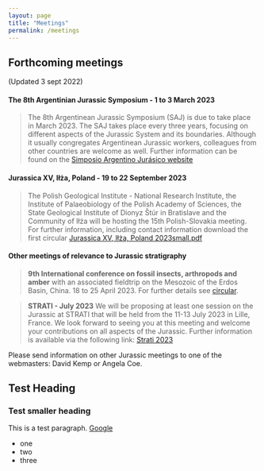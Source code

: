 ```yaml
---
layout: page
title: "Meetings"
permalink: /meetings
---
```

## Forthcoming meetings 
(Updated 3 sept 2022)

#### The 8th Argentinian Jurassic Symposium - 1 to 3 March 2023
> The 8th Argentinean Jurassic Symposium (SAJ) is due to take place in March 2023. The SAJ takes place every three years, focusing on different aspects of the Jurassic System and its boundaries. Although it usually congregates Argentinean Jurassic workers, colleagues from other countries are welcome as well. Further information can be found on the [Simposio Argentino Jurásico website](https://bit.ly/3KNhz2g)

#### Jurassica XV, Iłża, Poland  - 19 to 22 September 2023
> The Polish Geological Institute - National Research Institute, the Institute of Palaeobiology of the Polish Academy of Sciences, the State Geological Institute of Dionyz Štúr in Bratislave and the Community of Iłża will be hosting the 15th Polish-Slovakia meeting. For further information, including contact information download the first circular [Jurassica XV, Iłża, Poland 2023small.pdf](https://github.com/i-c-stratigraphy/subcommission-jurassic/files/9485182/Jurassica.XV.Ilza.Poland.2023small.pdf)

#### Other meetings of relevance to Jurassic stratigraphy

> **9th International conference on fossil insects, arthropods and amber** with an associated fieldtrip on the Mesozoic of the Erdos Basin, China. 18 to 25 April 2023. For further details see [circular](files/9th_conference_on_fossil_insects.pdf).

> **STRATI - July 2023** We will be proposing at least one session on the Jurassic at STRATI that will be held from the 11-13 July 2023 in Lille, France. We look forward to seeing you at this meeting and welcome your contributions on all aspects of the Jurassic. Further information is available via the following link: [Strati 2023](https://stratigraphy.org/news/141)

Please send information on other Jurassic meetings to one of the webmasters: David Kemp or Angela Coe.

## Test Heading

### Test  smaller heading

This is a test paragraph. [Google](https://www.google.com)

* one
* two
* three
